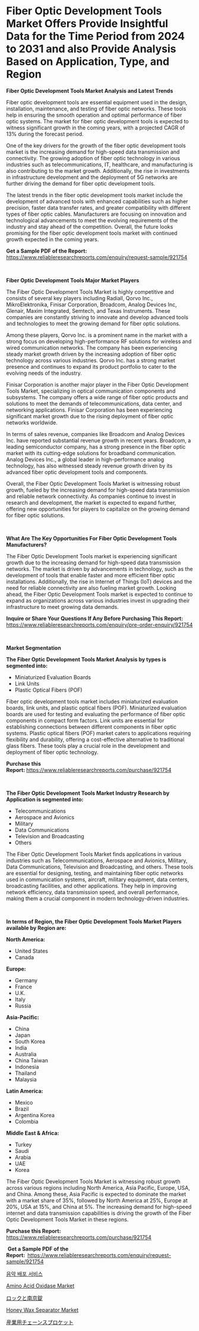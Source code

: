 <p><h1>Fiber Optic Development Tools Market Offers Provide Insightful Data for the Time Period from 2024 to 2031 and also Provide Analysis Based on Application, Type, and Region</h1></p><p><strong>Fiber Optic Development Tools Market Analysis and Latest Trends</strong></p>
<p><p>Fiber optic development tools are essential equipment used in the design, installation, maintenance, and testing of fiber optic networks. These tools help in ensuring the smooth operation and optimal performance of fiber optic systems. The market for fiber optic development tools is expected to witness significant growth in the coming years, with a projected CAGR of 13% during the forecast period.</p><p>One of the key drivers for the growth of the fiber optic development tools market is the increasing demand for high-speed data transmission and connectivity. The growing adoption of fiber optic technology in various industries such as telecommunications, IT, healthcare, and manufacturing is also contributing to the market growth. Additionally, the rise in investments in infrastructure development and the deployment of 5G networks are further driving the demand for fiber optic development tools.</p><p>The latest trends in the fiber optic development tools market include the development of advanced tools with enhanced capabilities such as higher precision, faster data transfer rates, and greater compatibility with different types of fiber optic cables. Manufacturers are focusing on innovation and technological advancements to meet the evolving requirements of the industry and stay ahead of the competition. Overall, the future looks promising for the fiber optic development tools market with continued growth expected in the coming years.</p></p>
<p><strong>Get a Sample PDF of the Report:&nbsp;</strong> <a href="https://www.reliableresearchreports.com/enquiry/request-sample/921754">https://www.reliableresearchreports.com/enquiry/request-sample/921754</a></p>
<p>&nbsp;</p>
<p><strong>Fiber Optic Development Tools Major Market Players</strong></p>
<p><p>The Fiber Optic Development Tools Market is highly competitive and consists of several key players including Radiall, Qorvo Inc., MikroElektronika, Finisar Corporation, Broadcom, Analog Devices Inc, Glenair, Maxim Integrated, Semtech, and Texas Instruments. These companies are constantly striving to innovate and develop advanced tools and technologies to meet the growing demand for fiber optic solutions.</p><p>Among these players, Qorvo Inc. is a prominent name in the market with a strong focus on developing high-performance RF solutions for wireless and wired communication networks. The company has been experiencing steady market growth driven by the increasing adoption of fiber optic technology across various industries. Qorvo Inc. has a strong market presence and continues to expand its product portfolio to cater to the evolving needs of the industry.</p><p>Finisar Corporation is another major player in the Fiber Optic Development Tools Market, specializing in optical communication components and subsystems. The company offers a wide range of fiber optic products and solutions to meet the demands of telecommunications, data center, and networking applications. Finisar Corporation has been experiencing significant market growth due to the rising deployment of fiber optic networks worldwide.</p><p>In terms of sales revenue, companies like Broadcom and Analog Devices Inc. have reported substantial revenue growth in recent years. Broadcom, a leading semiconductor company, has a strong presence in the fiber optic market with its cutting-edge solutions for broadband communication. Analog Devices Inc., a global leader in high-performance analog technology, has also witnessed steady revenue growth driven by its advanced fiber optic development tools and components.</p><p>Overall, the Fiber Optic Development Tools Market is witnessing robust growth, fueled by the increasing demand for high-speed data transmission and reliable network connectivity. As companies continue to invest in research and development, the market is expected to expand further, offering new opportunities for players to capitalize on the growing demand for fiber optic solutions.</p></p>
<p>&nbsp;</p>
<p><strong>What Are The Key Opportunities For Fiber Optic Development Tools Manufacturers?</strong></p>
<p><p>The Fiber Optic Development Tools market is experiencing significant growth due to the increasing demand for high-speed data transmission networks. The market is driven by advancements in technology, such as the development of tools that enable faster and more efficient fiber optic installations. Additionally, the rise in Internet of Things (IoT) devices and the need for reliable connectivity are also fueling market growth. Looking ahead, the Fiber Optic Development Tools market is expected to continue to expand as organizations across various industries invest in upgrading their infrastructure to meet growing data demands.</p></p>
<p><strong>Inquire or Share Your Questions If Any Before Purchasing This Report:</strong> <a href="https://www.reliableresearchreports.com/enquiry/pre-order-enquiry/921754">https://www.reliableresearchreports.com/enquiry/pre-order-enquiry/921754</a></p>
<p>&nbsp;</p>
<p><strong>Market Segmentation</strong></p>
<p><strong>The Fiber Optic Development Tools Market Analysis by types is segmented into:</strong></p>
<p><ul><li>Miniaturized Evaluation Boards</li><li>Link Units</li><li>Plastic Optical Fibers (POF)</li></ul></p>
<p><p>Fiber optic development tools market includes miniaturized evaluation boards, link units, and plastic optical fibers (POF). Miniaturized evaluation boards are used for testing and evaluating the performance of fiber optic components in compact form factors. Link units are essential for establishing connections between different components in fiber optic systems. Plastic optical fibers (POF) market caters to applications requiring flexibility and durability, offering a cost-effective alternative to traditional glass fibers. These tools play a crucial role in the development and deployment of fiber optic technology.</p></p>
<p><strong>Purchase this Report:&nbsp;</strong><a href="https://www.reliableresearchreports.com/purchase/921754">https://www.reliableresearchreports.com/purchase/921754</a></p>
<p>&nbsp;</p>
<p><strong>The Fiber Optic Development Tools Market Industry Research by Application is segmented into:</strong></p>
<p><ul><li>Telecommunications</li><li>Aerospace and Avionics</li><li>Military</li><li>Data Communications</li><li>Television and Broadcasting</li><li>Others</li></ul></p>
<p><p>The Fiber Optic Development Tools Market finds applications in various industries such as Telecommunications, Aerospace and Avionics, Military, Data Communications, Television and Broadcasting, and others. These tools are essential for designing, testing, and maintaining fiber optic networks used in communication systems, aircraft, military equipment, data centers, broadcasting facilities, and other applications. They help in improving network efficiency, data transmission speed, and overall performance, making them a crucial component in modern technology-driven industries.</p></p>
<p>&nbsp;</p>
<p><strong>In terms of Region, the Fiber Optic Development Tools Market Players available by Region are:</strong></p>
<p>
    <p> <strong> North America: </strong>
        <ul>
            <li>United States</li>
            <li>Canada</li>
        </ul>
        </p> 
    <p> <strong> Europe: </strong>
        <ul>
            <li>Germany</li>
            <li>France</li>
            <li>U.K.</li>
            <li>Italy</li>
            <li>Russia</li>
        </ul>
        </p> 
    <p> <strong> Asia-Pacific: </strong>
        <ul>
            <li>China</li>
            <li>Japan</li>
            <li>South Korea</li>
            <li>India</li>
            <li>Australia</li>
            <li>China Taiwan</li>
            <li>Indonesia</li>
            <li>Thailand</li>
            <li>Malaysia</li>
        </ul>
        </p> 
    <p> <strong> Latin America: </strong>
        <ul>
            <li>Mexico</li>
            <li>Brazil</li>
            <li>Argentina Korea</li>
            <li>Colombia</li>
        </ul>
        </p> 
    <p> <strong> Middle East & Africa: </strong>
        <ul>
            <li>Turkey</li>
            <li>Saudi</li>
            <li>Arabia</li>
            <li>UAE</li>
            <li>Korea</li>
        </ul>
    </p>
    </p>
<p><p>The Fiber Optic Development Tools Market is witnessing robust growth across various regions including North America, Asia Pacific, Europe, USA, and China. Among these, Asia Pacific is expected to dominate the market with a market share of 35%, followed by North America at 25%, Europe at 20%, USA at 15%, and China at 5%. The increasing demand for high-speed internet and data transmission capabilities is driving the growth of the Fiber Optic Development Tools Market in these regions.</p></p>
<p><strong>Purchase this Report: </strong><a href="https://www.reliableresearchreports.com/purchase/921754">https://www.reliableresearchreports.com/purchase/921754</a></p>
<p>&nbsp;<strong>Get a Sample PDF of the Report:&nbsp;&nbsp;</strong><a href="https://www.reliableresearchreports.com/enquiry/request-sample/921754">https://www.reliableresearchreports.com/enquiry/request-sample/921754</a></p>
<p><strong></strong></p>
<p><p><a href="https://medium.com/@antosuigrtley99783676/%EC%9D%8C%EC%95%85-%EC%9C%A0%ED%86%B5-%EC%84%9C%EB%B9%84%EC%8A%A4-%EC%8B%9C%EC%9E%A5-%EA%B7%9C%EB%AA%A8-cagr-%EB%8F%99%ED%96%A5-2024-2030-23b5e4d869c9">음악 배포 서비스</a></p><p><a href="https://gratis-rainforest-2ca.notion.site/Amino-Acid-Oxidase-Market-Analysis-and-Market-Size-Global-Industry-Overview-Market-Segmentation-an-ebaf1aa4ecdc43f49fd3d2426930f151">Amino Acid Oxidase Market</a></p><p><a href="https://medium.com/@amarart56456/%E3%83%AD%E3%83%83%E3%82%AF%E3%81%A8%E5%8D%97%E4%BA%AC%E9%8C%A0%E3%81%AE%E5%B8%82%E5%A0%B4%E5%88%86%E6%9E%90-%E3%81%9D%E3%81%AEcagr-%E5%B8%82%E5%A0%B4%E3%82%BB%E3%82%B0%E3%83%A1%E3%83%B3%E3%83%86%E3%83%BC%E3%82%B7%E3%83%A7%E3%83%B3-%E3%81%8A%E3%82%88%E3%81%B3%E3%82%B0%E3%83%AD%E3%83%BC%E3%83%90%E3%83%AB%E7%94%A3%E6%A5%AD%E6%A6%82%E8%A6%81-43bc2086a16c">ロックと南京錠</a></p><p><a href="https://view.publitas.com/reportprime-1/honey-wax-separator-market-research-report-the-key-to-successful-business-strategy-forecasted-for-period-from-2024-2031/">Honey Wax Separator Market</a></p><p><a href="https://github.com/avwofrml53535/Market-Research-Report-List-1/blob/main/704745112494.md">産業用チェーンスプロケット</a></p></p>
